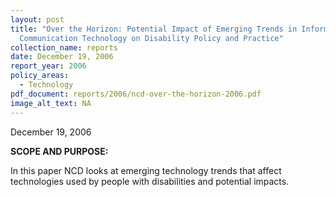 ```yaml
---
layout: post
title: "Over the Horizon: Potential Impact of Emerging Trends in Information and
  Communication Technology on Disability Policy and Practice"
collection_name: reports
date: December 19, 2006
report_year: 2006
policy_areas:
  - Technology
pdf_document: reports/2006/ncd-over-the-horizon-2006.pdf
image_alt_text: NA
---
```

December 19, 2006

**S﻿COPE AND PURPOSE:**

I﻿n this paper NCD looks at emerging technology trends that affect technologies used by people with disabilities and potential impacts.